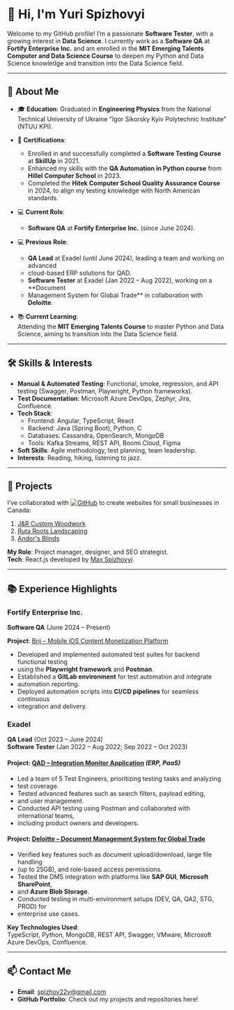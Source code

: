 # 👋 Hi, I'm Yuri Spizhovyi

Welcome to my GitHub profile! I’m a passionate **Software Tester**, with a growing
interest in **Data Science**. I currently work as a **Software QA** at **Fortify
Enterprise Inc.** and am enrolled in the **MIT Emerging Talents Computer
and Data Science Course** to deepen my Python and Data Science knowledge and
transition into the Data Science field.

---

## 🌟 About Me

- 🎓 **Education**: Graduated in **Engineering Physics** from the National Technical
 University of Ukraine "Igor Sikorsky Kyiv Polytechnic Institute" (NTUU KPI).
- 📘 **Certifications**:  
  - Enrolled in and successfully completed a **Software Testing Course** at
   **SkillUp** in 2021.
  - Enhanced my skills with the **QA Automation in Python course** from **Hillel
   Computer School** in 2023.  
  - Completed the **Hitek Computer School Quality Assurance Course** in 2024,
   to align my testing knowledge with North American standards.

- 💻 **Current Role**:  
  - **Software QA** at **Fortify Enterprise Inc.** (since June 2024).
- 💻 **Previous Role**:  
  - **QA Lead** at Exadel (until June 2024), leading a team and working on advanced
  - cloud-based ERP solutions for QAD.  
  - **Software Tester** at Exadel (Jan 2022 – Aug 2022), working on a **Document
  - Management System for Global Trade** in collaboration with **Deloitte**.  
- 📚 **Current Learning**:  
  Attending the **MIT Emerging Talents Course** to master Python and Data Science,
  aiming to transition into the Data Science field.

---

## 🛠️ Skills & Interests

- **Manual & Automated Testing**: Functional, smoke, regression, and API testing
 (Swagger, Postman, Playwright, Python frameworks).
- **Test Documentation**: Microsoft Azure DevOps, Zephyr, Jira, Confluence.
- **Tech Stack**:  
  - Frontend: Angular, TypeScript, React  
  - Backend: Java (Spring Boot), Python, C  
  - Databases: Cassandra, OpenSearch, MongoDB  
  - Tools: Kafka Streams, REST API, Boomi Cloud, Figma
- **Soft Skills**: Agile methodology, test planning, team leadership.
- **Interests**: Reading, hiking, listening to jazz.

---

## 🚀 Projects

I’ve collaborated with [![GitHub][link-1]][link-2] to create websites for small businesses
in Canada:

1. [J&R Custom Woodwork](https://jrcustomwoodwork.ca)  
2. [Ruta Roots Landscaping](https://www.rutarootslandscaping.com)  
3. [Andor's Blinds](https://andorsblinds.ca)  

**My Role**: Project manager, designer, and SEO strategist.  
**Tech**: React.js developed by [Max Spizhovyi](https://maxweb.studio).

---

## 📚 Experience Highlights

### **Fortify Enterprise Inc.**  

**Software QA** (June 2024 – Present)

**Project**: [Brij – Mobile iOS Content Monetization Platform](https://brij.app/)

- Developed and implemented automated test suites for backend functional testing
- using the **Playwright framework** and **Postman**.  
- Established a **GitLab environment** for test automation and integrate
- automation reporting.  
- Deployed automation scripts into **CI/CD pipelines** for seamless continuous
- integration and delivery.

### **Exadel**  

**QA Lead** (Oct 2023 – June 2024)  
**Software Tester** (Jan 2022 – Aug 2022; Sep 2022 – Oct 2023)  

#### **Project**: [QAD – Integration Monitor Application](https://www.qad.com/cloud-erp) *(ERP, PaaS)*  

- Led a team of 5 Test Engineers, prioritizing testing tasks and analyzing
- test coverage.  
- Tested advanced features such as search filters, payload editing,
- and user management.  
- Conducted API testing using Postman and collaborated with international teams,
- including product owners and developers.  

#### **Project**: [Deloitte – Document Management System for Global Trade](https://www.deloitte.com/be/en/Industries/technology/research/document-management-system-for-global-trade-technology.html)  

- Verified key features such as document upload/download, large file handling
- (up to 25GB), and role-based access permissions.  
- Tested the DMS integration with platforms like **SAP GUI**, **Microsoft SharePoint**,
- and **Azure Blob Storage**.  
- Conducted testing in multi-environment setups (DEV, QA, QA2, STG, PROD) for
- enterprise use cases.  

**Key Technologies Used**:  
TypeScript, Python, MongoDB, REST API, Swagger, VMware,
Microsoft Azure DevOps, Confluence.  

---

## 📫 Contact Me

- **Email**: <spizhov22y@gmail.com>
- **GitHub Portfolio**: Check out my projects and repositories here!

[link-1]:https://img.shields.io/badge/GitHub-MaxSpizhovyi-blue?logo=github&style=flat-square
[link-2]:https://github.com/SpizhovyiMaxDev
